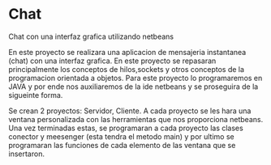 # Chat
Chat con una interfaz grafica utilizando netbeans


En este proyecto se realizara una aplicacion de mensajeria instantanea (chat) con una interfaz grafica. En este proyecto
se repasaran principalmente los conceptos de hilos,sockets y otros conceptos de la programacion orientada a objetos. 
Para este proyecto lo programaremos en JAVA y por ende nos auxiliaremos de la ide netbeans y se proseguira de la sigueinte forma. 

Se crean 2 proyectos: Servidor, Cliente. A cada proyecto se les hara una ventana personalizada con las herramientas que nos 
proporciona netbeans. 
Una vez terminadas estas, se programaran a cada proyecto las clases conector y meesenger (esta tendra 
el metodo main) 
y por ultimo se programaran las funciones de cada elemento de las ventana que se insertaron. 
